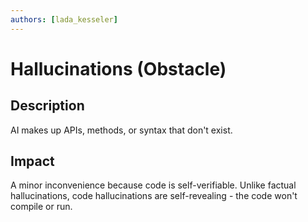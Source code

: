 ```yaml
---
authors: [lada_kesseler]
---
```


# Hallucinations (Obstacle)

## Description
AI makes up APIs, methods, or syntax that don't exist.

## Impact
A minor inconvenience because code is self-verifiable. 
Unlike factual hallucinations, code hallucinations are self-revealing - the code won't compile or run.
